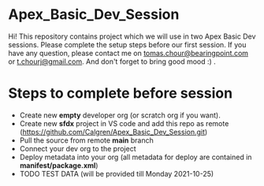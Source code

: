 # Apex_Basic_Dev_Session

Hi!
This repository contains project which we will use in two Apex Basic Dev sessions. Please complete the setup steps before our first session. If you have any question, please contact me on tomas.chour@bearingpoint.com or t.chourj@gmail.com.
And don't forget to bring good mood :) .


# Steps to complete before session

- Create new **empty** developer org (or scratch org if you want).
- Create new **sfdx** project in VS code and add this repo as remote (https://github.com/Calgren/Apex_Basic_Dev_Session.git)
- Pull the source from remote **main** branch
- Connect your dev org to the project
- Deploy metadata into your org (all metadata for deploy are contained in **manifest/package.xml**)
- TODO TEST DATA (will be provided till Monday 2021-10-25)